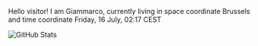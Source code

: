 Hello visitor! I am Giammarco, currently living in space coordinate Brussels and time coordinate Friday, 16 July, 02:17 CEST

![GitHub Stats](https://github-readme-stats.vercel.app/api?username=grcasanova)
